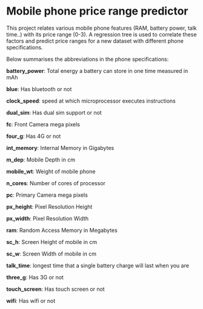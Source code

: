 # Mobile phone price range predictor

This project relates various mobile phone features (RAM, battery power, talk time..) with its price range (0-3). A regression tree is used to correlate these factors and predict price ranges for a new dataset with different phone specifications. 

Below summarises the abbreviations in the phone specifications:

**battery_power**: Total energy a battery can store in one time measured in mAh

**blue**: Has bluetooth or not

**clock_speed**: speed at which microprocessor executes instructions

**dual_sim**: Has dual sim support or not

**fc**: Front Camera mega pixels

**four_g**: Has 4G or not

**int_memory**: Internal Memory in Gigabytes

**m_dep**: Mobile Depth in cm

**mobile_wt**: Weight of mobile phone

**n_cores**: Number of cores of processor

**pc**: Primary Camera mega pixels

**px_height**: Pixel Resolution Height

**px_width**: Pixel Resolution Width

**ram**: Random Access Memory in Megabytes

**sc_h**: Screen Height of mobile in cm

**sc_w**: Screen Width of mobile in cm

**talk_time**: longest time that a single battery charge will last when you are

**three_g**: Has 3G or not

**touch_screen**: Has touch screen or not

**wifi**: Has wifi or not
